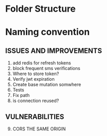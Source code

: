 # Folder Structure

# Naming convention

## ISSUES AND IMPROVEMENTS
1. add redis for refresh tokens
2. block frequent sms verifications
3. Where to store token?
4. Verify jwt expiration
5. Create base mutation somwhere
6. Tests
7. Fix path
8. is connection reused?
## VULNERABILITIES
9. CORS THE SAME ORIGIN